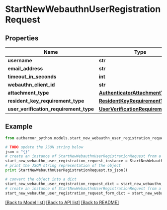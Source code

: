 # StartNewWebauthnUserRegistrationRequest


## Properties
Name | Type | Description | Notes
------------ | ------------- | ------------- | -------------
**username** | **str** |  | [optional] 
**email_address** | **str** |  | [optional] 
**timeout_in_seconds** | **int** |  | [optional] 
**webauthn_client_id** | **str** |  | [optional] 
**attachment_type** | [**AuthenticatorAttachmentType**](AuthenticatorAttachmentType.md) |  | [optional] 
**resident_key_requirement_type** | [**ResidentKeyRequirementType**](ResidentKeyRequirementType.md) |  | [optional] 
**user_verification_requirement_type** | [**UserVerificationRequirementType**](UserVerificationRequirementType.md) |  | [optional] 

## Example

```python
from autharmor_python.models.start_new_webauthn_user_registration_request import StartNewWebauthnUserRegistrationRequest

# TODO update the JSON string below
json = "{}"
# create an instance of StartNewWebauthnUserRegistrationRequest from a JSON string
start_new_webauthn_user_registration_request_instance = StartNewWebauthnUserRegistrationRequest.from_json(json)
# print the JSON string representation of the object
print StartNewWebauthnUserRegistrationRequest.to_json()

# convert the object into a dict
start_new_webauthn_user_registration_request_dict = start_new_webauthn_user_registration_request_instance.to_dict()
# create an instance of StartNewWebauthnUserRegistrationRequest from a dict
start_new_webauthn_user_registration_request_form_dict = start_new_webauthn_user_registration_request.from_dict(start_new_webauthn_user_registration_request_dict)
```
[[Back to Model list]](../README.md#documentation-for-models) [[Back to API list]](../README.md#documentation-for-api-endpoints) [[Back to README]](../README.md)



